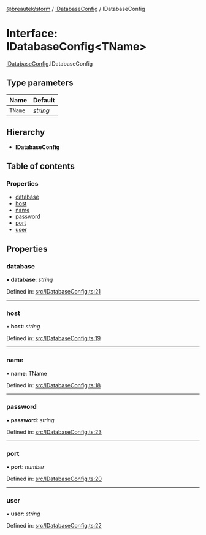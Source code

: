 [@breautek/storm](../README.md) / [IDatabaseConfig](../modules/idatabaseconfig.md) / IDatabaseConfig

# Interface: IDatabaseConfig<TName\>

[IDatabaseConfig](../modules/idatabaseconfig.md).IDatabaseConfig

## Type parameters

Name | Default |
------ | ------ |
`TName` | *string* |

## Hierarchy

* **IDatabaseConfig**

## Table of contents

### Properties

- [database](idatabaseconfig.idatabaseconfig-1.md#database)
- [host](idatabaseconfig.idatabaseconfig-1.md#host)
- [name](idatabaseconfig.idatabaseconfig-1.md#name)
- [password](idatabaseconfig.idatabaseconfig-1.md#password)
- [port](idatabaseconfig.idatabaseconfig-1.md#port)
- [user](idatabaseconfig.idatabaseconfig-1.md#user)

## Properties

### database

• **database**: *string*

Defined in: [src/IDatabaseConfig.ts:21](https://github.com/breautek/storm/blob/40c8f69/src/IDatabaseConfig.ts#L21)

___

### host

• **host**: *string*

Defined in: [src/IDatabaseConfig.ts:19](https://github.com/breautek/storm/blob/40c8f69/src/IDatabaseConfig.ts#L19)

___

### name

• **name**: TName

Defined in: [src/IDatabaseConfig.ts:18](https://github.com/breautek/storm/blob/40c8f69/src/IDatabaseConfig.ts#L18)

___

### password

• **password**: *string*

Defined in: [src/IDatabaseConfig.ts:23](https://github.com/breautek/storm/blob/40c8f69/src/IDatabaseConfig.ts#L23)

___

### port

• **port**: *number*

Defined in: [src/IDatabaseConfig.ts:20](https://github.com/breautek/storm/blob/40c8f69/src/IDatabaseConfig.ts#L20)

___

### user

• **user**: *string*

Defined in: [src/IDatabaseConfig.ts:22](https://github.com/breautek/storm/blob/40c8f69/src/IDatabaseConfig.ts#L22)
